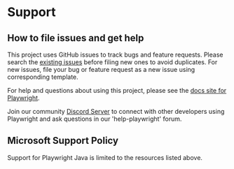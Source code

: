 # Support

## How to file issues and get help

This project uses GitHub issues to track bugs and feature requests. Please search the [existing issues][gh-issues] before filing new ones to avoid duplicates. For new issues, file your bug or feature request as a new issue using corresponding template.

For help and questions about using this project, please see the [docs site for Playwright][docs].

Join our community [Discord Server][discord-server] to connect with other developers using Playwright and ask questions in our 'help-playwright' forum.

## Microsoft Support Policy

Support for Playwright Java is limited to the resources listed above.

[gh-issues]: https://github.com/microsoft/playwright-java/issues/
[docs]: https://playwright.dev/java/
[discord-server]: https://aka.ms/playwright/discord
